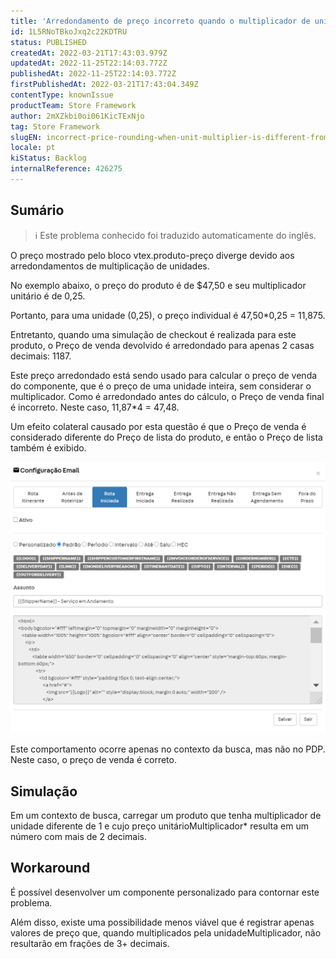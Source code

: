 ```yaml
---
title: 'Arredondamento de preço incorreto quando o multiplicador de unidade é diferente de 1'
id: 1L5RNoTBkoJxq2c22KDTRU
status: PUBLISHED
createdAt: 2022-03-21T17:43:03.979Z
updatedAt: 2022-11-25T22:14:03.772Z
publishedAt: 2022-11-25T22:14:03.772Z
firstPublishedAt: 2022-03-21T17:43:04.349Z
contentType: knownIssue
productTeam: Store Framework
author: 2mXZkbi0oi061KicTExNjo
tag: Store Framework
slugEN: incorrect-price-rounding-when-unit-multiplier-is-different-from-1
locale: pt
kiStatus: Backlog
internalReference: 426275
---
```


## Sumário

>ℹ️ Este problema conhecido foi traduzido automaticamente do inglês.


O preço mostrado pelo bloco vtex.produto-preço diverge devido aos arredondamentos de multiplicação de unidades.

No exemplo abaixo, o preço do produto é de $47,50 e seu multiplicador unitário é de 0,25.

Portanto, para uma unidade (0,25), o preço individual é 47,50*0,25 = 11,875.

Entretanto, quando uma simulação de checkout é realizada para este produto, o Preço de venda devolvido é arredondado para apenas 2 casas decimais: 1187.

Este preço arredondado está sendo usado para calcular o preço de venda do componente, que é o preço de uma unidade inteira, sem considerar o multiplicador. Como é arredondado antes do cálculo, o Preço de venda final é incorreto.
Neste caso, 11,87*4 = 47,48.

Um efeito colateral causado por esta questão é que o Preço de venda é considerado diferente do Preço de lista do produto, e então o Preço de lista também é exibido.

 ![](https://raw.githubusercontent.com/vtexdocs/help-center-content/refs/heads/main/_1.png)

Este comportamento ocorre apenas no contexto da busca, mas não no PDP. Neste caso, o preço de venda é correto.



## Simulação


Em um contexto de busca, carregar um produto que tenha multiplicador de unidade diferente de 1 e cujo preço unitárioMultiplicador* resulta em um número com mais de 2 decimais.



## Workaround


É possível desenvolver um componente personalizado para contornar este problema.

Além disso, existe uma possibilidade menos viável que é registrar apenas valores de preço que, quando multiplicados pela unidadeMultiplicador, não resultarão em frações de 3+ decimais.

